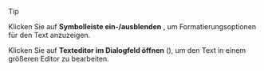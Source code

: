 <!-- markdownlint-disable-file MD041 -->
> [!TIP]
> Klicken Sie auf **Symbolleiste ein-/ausblenden** <i class="ph ph-text-a-underline" aria-hidden="true"></i>, um Formatierungsoptionen für den Text anzuzeigen.
>
> Klicken Sie auf **Texteditor im Dialogfeld öffnen** (<i class="ph ph-arrow-square-out" aria-hidden="true"></i>), um den Text in einem größeren Editor zu bearbeiten.
